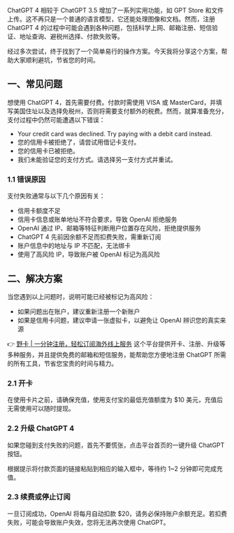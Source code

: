 ChatGPT 4 相较于 ChatGPT 3.5 增加了一系列实用功能，如 GPT Store 和文件上传。这不再只是一个普通的语言模型，它还能处理图像和文档。然而，注册 ChatGPT 4 的过程中可能会遇到各种问题，包括科学上网、邮箱注册、短信验证、地址查询、避税州选择、付款失败等。

经过多次尝试，终于找到了一个简单易行的操作方案。今天我将分享这个方案，帮助大家顺利避坑，节省您的时间。

## 一、常见问题

想使用 ChatGPT 4，首先需要付费。付款时需使用 VISA 或 MasterCard，并填写美国住址以及选择免税州，否则将需要支付额外的税费。然而，就算准备充分，支付过程中仍然可能遭遇以下错误：

- Your credit card was declined. Try paying with a debit card instead.
- 您的信用卡被拒绝了，请尝试用借记卡支付。
- 您的信用卡已被拒绝。
- 我们未能验证您的支付方式。请选择另一支付方式并重试。

### 1.1 错误原因

支付失败通常与以下几个原因有关：

- 信用卡额度不足
- 信用卡信息或账单地址不符合要求，导致 OpenAI 拒绝服务
- OpenAI 通过 IP、邮箱等特征判断用户位置存在风险，拒绝提供服务
- ChatGPT 4 先前因余额不足而扣费失败，需重新订阅
- 账户信息中的地址与 IP 不匹配，无法绑卡
- 使用了高风险 IP，导致账户被 OpenAI 标记为高风险

## 二、解决方案

当您遇到以上问题时，说明可能已经被标记为高风险：

- 如果问题出在账户，建议重新注册一个新账户
- 如果是信用卡问题，建议申请一张虚拟卡，以避免让 OpenAI 辨识您的真实来源

👉 [野卡 | 一分钟注册，轻松订阅海外线上服务](https://bit.ly/bewildcard) 这个平台提供开卡、注册、升级等多种服务，并且提供免费的邮箱和短信服务，能帮助您方便地注册 ChatGPT 所需的所有工具，节省您宝贵的时间与精力。

### 2.1 开卡

在使用卡片之前，请确保充值，使用支付宝的最低充值额度为 $10 美元，充值后无需使用可以随时提现。

### 2.2 升级 ChatGPT 4

如果您碰到支付失败的问题，首先不要慌张，点击平台首页的一键升级 ChatGPT 按钮。

根据提示将付款页面的链接粘贴到相应的输入框中，等待约 1~2 分钟即可完成充值。

### 2.3 续费或停止订阅

一旦订阅成功，OpenAI 将每月自动扣款 $20，请务必保持账户余额充足。若扣费失败，可能会导致账户失效，您将无法再次使用 ChatGPT。